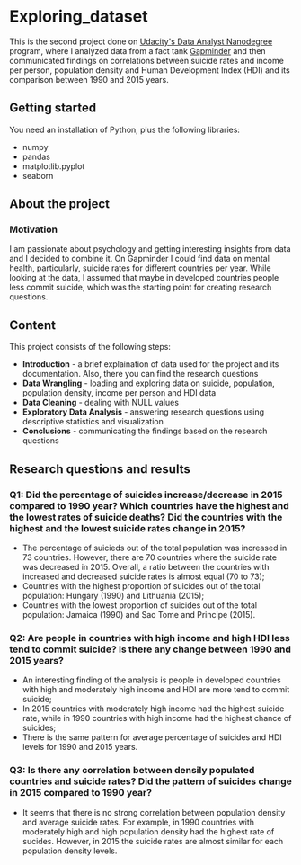 # Exploring_dataset
This is the second project done on [Udacity's Data Analyst Nanodegree](https://www.udacity.com/course/data-analyst-nanodegree--nd002) program, where I analyzed data from a fact tank [Gapminder](https://www.gapminder.org/data/) and then communicated findings on correlations between suicide rates and income per person, population density and Human Development Index (HDI) and its comparison between 1990 and 2015 years.

## Getting started
You need an installation of Python, plus the following libraries:
* numpy
* pandas
* matplotlib.pyplot
* seaborn

## About the project

### Motivation
I am passionate about psychology and getting interesting insights from data and I decided to combine it. On Gapminder I could find data on mental health, particularly, suicide rates for different countries per year. While looking at the data, I assumed that maybe in developed countries people less commit suicide, which was the starting point for creating research questions.
## Content
This project consists of the following steps:
* **Introduction** - a brief explaination of data used for the project and its documentation. Also, there you can find the research questions
* **Data Wrangling** - loading and exploring data on suicide, population, population density, income per person and HDI data
* **Data Cleaning** - dealing with NULL values
* **Exploratory Data Analysis** - answering research questions using descriptive statistics and visualization
* **Conclusions** - communicating the findings based on the research questions

## Research questions and results
### Q1: Did the percentage of suicides increase/decrease in 2015 compared to 1990 year?  Which countries have the highest and the lowest rates of suicide deaths? Did the countries with the highest and the lowest suicide rates change in 2015?
* The percentage of suicieds out of the total population was increased in 73 countries. However, there are 70 countries where the suicide rate was decreased in 2015. Overall, a ratio between the countries with increased and decreased suicide rates is almost equal (70 to 73); 
* Countries with the highest proportion of suicides out of the total population: Hungary (1990) and Lithuania (2015); 
* Countries with the lowest proportion of suicides out of the total population: Jamaica (1990) and Sao Tome and Principe (2015).

### Q2: Are people in countries with high income and high HDI less tend to commit suicide? Is there any change between 1990 and 2015 years?

* An interesting finding of the analysis is people in developed countries with high and moderately high income and HDI are more tend to commit suicide; 
* In 2015 countries with moderately high income had the highest suicide rate, while in 1990 countries with high income had the highest chance of suicides; 
* There is the same pattern for average percentage of suicides and HDI levels for 1990 and 2015 years. 


### Q3: Is there any correlation between densily populated countries and suicide rates? Did the pattern of suicides change in 2015 compared to 1990 year?

* It seems that there is no strong correlation between population density and average suicide rates. For example, in 1990 countries with moderately high and high population density had the highest rate of sucides. However, in 2015 the suicide rates are almost similar for each population density levels. 
